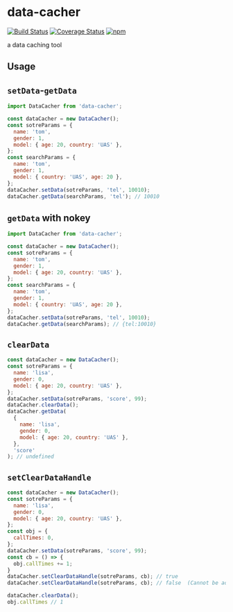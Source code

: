 # data-cacher 
[![Build Status](https://travis-ci.org/Semlaw/data-cacher.svg?branch=master)](https://travis-ci.org/Semlaw/data-cacher) 
[![Coverage Status](https://coveralls.io/repos/github/Semlaw/data-cacher/badge.svg?branch=master)](https://coveralls.io/github/Semlaw/data-cacher?branch=master)
[![npm](https://img.shields.io/npm/v/data-cacher)](https://www.npmjs.com/package/data-cacher)

a data caching tool

## Usage

## `setData`-`getData`

```js
import DataCacher from 'data-cacher';

const dataCacher = new DataCacher();
const sotreParams = {
  name: 'tom',
  gender: 1,
  model: { age: 20, country: 'UAS' },
};
const searchParams = {
  name: 'tom',
  gender: 1,
  model: { country: 'UAS', age: 20 },
};
dataCacher.setData(sotreParams, 'tel', 10010);
dataCacher.getData(searchParams, 'tel'); // 10010
```

## `getData` with nokey

```js
import DataCacher from 'data-cacher';

const dataCacher = new DataCacher();
const sotreParams = {
  name: 'tom',
  gender: 1,
  model: { age: 20, country: 'UAS' },
};
const searchParams = {
  name: 'tom',
  gender: 1,
  model: { country: 'UAS', age: 20 },
};
dataCacher.setData(sotreParams, 'tel', 10010);
dataCacher.getData(searchParams); // {tel:10010}
```

## `clearData`

```js
const dataCacher = new DataCacher();
const sotreParams = {
  name: 'lisa',
  gender: 0,
  model: { age: 20, country: 'UAS' },
};
dataCacher.setData(sotreParams, 'score', 99);
dataCacher.clearData();
dataCacher.getData(
  {
    name: 'lisa',
    gender: 0,
    model: { age: 20, country: 'UAS' },
  },
  'score'
); // undefined
```

## `setClearDataHandle`

```js
const dataCacher = new DataCacher();
const sotreParams = {
  name: 'lisa',
  gender: 0,
  model: { age: 20, country: 'UAS' },
};
const obj = {
  callTimes: 0,
};
dataCacher.setData(sotreParams, 'score', 99);
const cb = () => {
  obj.callTimes += 1;
}
dataCacher.setClearDataHandle(sotreParams, cb); // true
dataCacher.setClearDataHandle(sotreParams, cb); // false  (Cannot be added repeatedly)

dataCacher.clearData();
obj.callTimes // 1
```
